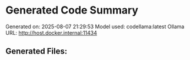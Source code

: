 # Generated Code Summary

Generated on: 2025-08-07 21:29:53
Model used: codellama:latest
Ollama URL: http://host.docker.internal:11434

## Generated Files:
